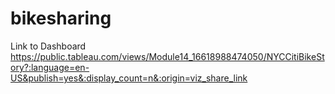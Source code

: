 # bikesharing
Link to Dashboard https://public.tableau.com/views/Module14_16618988474050/NYCCitiBikeStory?:language=en-US&publish=yes&:display_count=n&:origin=viz_share_link
